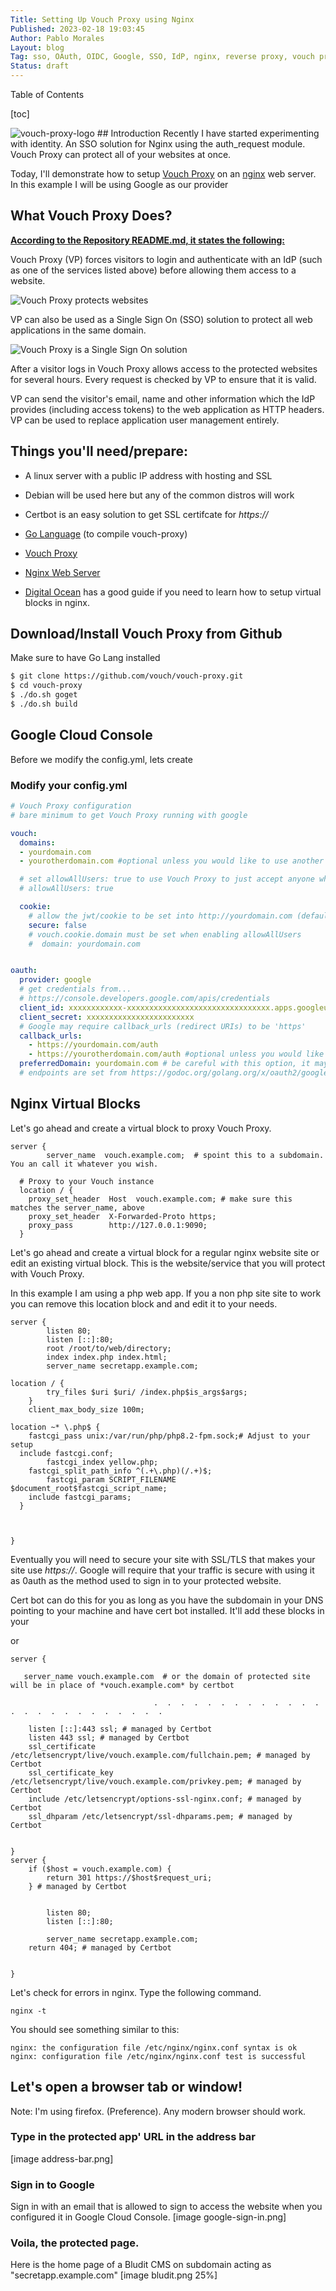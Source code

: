 ```yaml
---
Title: Setting Up Vouch Proxy using Nginx
Published: 2023-02-18 19:03:45
Author: Pablo Morales
Layout: blog
Tag: sso, OAuth, OIDC, Google, SSO, IdP, nginx, reverse proxy, vouch proxy, technology, zero trust
Status: draft
---
```

Table of Contents

[toc]

<img src="https://avatars.githubusercontent.com/u/45102943?s=280&v=4" alt="vouch-proxy-logo">
## Introduction
Recently I have started experimenting with identity.
An SSO solution for Nginx using the auth_request module. Vouch Proxy can protect all of your websites at once. 

Today, I'll demonstrate how to setup [Vouch Proxy](https://github.com/vouch/vouch-proxy) on an [nginx](https://www.nginx.com/) web server. In this example I will be using Google as our provider


## What Vouch Proxy Does?
**[According to the Repository README.md, it states the following:](https://github.com/vouch/vouch-proxy/blob/master/README.md)**

Vouch Proxy (VP) forces visitors to login and authenticate with an IdP (such as one of the services listed above) before allowing them access to a website.

![Vouch Proxy protects websites](https://github.com/vouch/vouch-proxy/blob/master/examples/nginx-vouch-private_simple.png?raw=true)

VP can also be used as a Single Sign On (SSO) solution to protect all web applications in the same domain.

![Vouch Proxy is a Single Sign On solution](https://github.com/vouch/vouch-proxy/blob/master/examples/nginx-vouch-private_appA_appB_appC.png?raw=true)

After a visitor logs in Vouch Proxy allows access to the protected websites for several hours. Every request is checked by VP to ensure that it is valid.

VP can send the visitor's email, name and other information which the IdP provides (including access tokens) to the web application as HTTP headers. VP can be used to replace application user management entirely.


## Things you'll need/prepare:
* A linux server with a public IP address with hosting and SSL
 * Debian will be used here but any of the common distros will work
 * Certbot is an easy solution to get SSL certifcate for *https://*
* [Go Language](https://go.dev/doc/install) (to compile vouch-proxy)
*  [Vouch Proxy](https://github.com/vouch/vouch-proxy) 

* [Nginx Web Server](https://www.nginx.com/)
 * [Digital Ocean](https://www.digitalocean.com/community/tutorials/how-to-install-nginx-on-debian-11) has a good guide if you need to learn how to setup virtual blocks in nginx.

## Download/Install Vouch Proxy from Github
Make sure to have Go Lang installed

``` bash
$ git clone https://github.com/vouch/vouch-proxy.git
$ cd vouch-proxy
$ ./do.sh goget
$ ./do.sh build
```
## Google Cloud Console
Before we modify the config.yml, lets create 


### Modify your config.yml


``` yaml
# Vouch Proxy configuration
# bare minimum to get Vouch Proxy running with google

vouch:
  domains:
  - yourdomain.com
  - yourotherdomain.com #optional unless you would like to use another domain that configured on the same server/machine

  # set allowAllUsers: true to use Vouch Proxy to just accept anyone who can authenticate with Google
  # allowAllUsers: true

  cookie:
    # allow the jwt/cookie to be set into http://yourdomain.com (defaults to true, requiring https://yourdomain.com) 
    secure: false
    # vouch.cookie.domain must be set when enabling allowAllUsers
    #  domain: yourdomain.com


oauth:
  provider: google
  # get credentials from...
  # https://console.developers.google.com/apis/credentials
  client_id: xxxxxxxxxxxx-xxxxxxxxxxxxxxxxxxxxxxxxxxxxxxxx.apps.googleusercontent.com
  client_secret: xxxxxxxxxxxxxxxxxxxxxxxx
  # Google may require callback_urls (redirect URIs) to be 'https'
  callback_urls: 
    - https://yourdomain.com/auth
    - https://yourotherdomain.com/auth #optional unless you would like to use another domain that configured on the same server/machine
  preferredDomain: yourdomain.com # be careful with this option, it may conflict with chrome on Android 
  # endpoints are set from https://godoc.org/golang.org/x/oauth2/google
```

## Nginx Virtual Blocks

Let's go ahead and create a virtual block to proxy Vouch Proxy.

``` nginx
server {
        server_name  vouch.example.com;  # spoint this to a subdomain. You an call it whatever you wish.

  # Proxy to your Vouch instance
  location / {
    proxy_set_header  Host  vouch.example.com; # make sure this matches the server_name, above
    proxy_set_header  X-Forwarded-Proto https;
    proxy_pass        http://127.0.0.1:9090;
  }
```

Let's go ahead and create a virtual block for a regular nginx website site or edit an existing virtual block. This is the website/service that you will protect with Vouch Proxy.

In this example I am using a php web app. If you a non php site site to work you can remove this location block and and edit it to your needs.



``` nginx
server {
        listen 80;
        listen [::]:80;
        root /root/to/web/directory;
        index index.php index.html;
        server_name secretapp.example.com;

location / {
        try_files $uri $uri/ /index.php$is_args$args;
    }
    client_max_body_size 100m;

location ~* \.php$ {
    fastcgi_pass unix:/var/run/php/php8.2-fpm.sock;# Adjust to your setup
  include fastcgi.conf;
        fastcgi_index yellow.php;
    fastcgi_split_path_info ^(.+\.php)(/.+)$;
        fastcgi_param SCRIPT_FILENAME $document_root$fastcgi_script_name;
    include fastcgi_params;
  }



}
```

Eventually you will need to secure your site with SSL/TLS that makes your site use *https://*. Google will require that your traffic is secure with using it as 0auth as the method used to sign in to your protected website.

Cert bot can do this for you as long as you have the subdomain in your DNS pointing to your machine and have cert bot installed. It'll add these blocks in your 

or

``` nginx
server { 

   server_name vouch.example.com  # or the domain of protected site will be in place of *vouch.example.com* by certbot

                                .  .  .  .  .  .  .  .  .  .  .  .  .  .  .  .  .  .  .  .  .  .  .  .  . 

    listen [::]:443 ssl; # managed by Certbot
    listen 443 ssl; # managed by Certbot
    ssl_certificate /etc/letsencrypt/live/vouch.example.com/fullchain.pem; # managed by Certbot
    ssl_certificate_key /etc/letsencrypt/live/vouch.example.com/privkey.pem; # managed by Certbot
    include /etc/letsencrypt/options-ssl-nginx.conf; # managed by Certbot
    ssl_dhparam /etc/letsencrypt/ssl-dhparams.pem; # managed by Certbot


}
server {
    if ($host = vouch.example.com) {
        return 301 https://$host$request_uri;
    } # managed by Certbot


        listen 80;
        listen [::]:80;

        server_name secretapp.example.com;
    return 404; # managed by Certbot


}
```

Let's check for errors in nginx. Type the following command.

``` nginx
nginx -t

```

You should see something similar to this:

``` 
nginx: the configuration file /etc/nginx/nginx.conf syntax is ok
nginx: configuration file /etc/nginx/nginx.conf test is successful
```

## Let's open a browser tab or window!
Note: I'm using firefox. (Preference). Any modern browser should work.

### Type in the protected app' URL in the address bar
[image address-bar.png]

### Sign in to Google
Sign in with an email that is allowed to sign to access the website when you configured it in Google Cloud Console.
[image google-sign-in.png]

### Voila, the protected page.
Here is the home page of a Bludit CMS on subdomain acting as "secretapp.example.com"
[image bludit.png 25%] 
